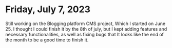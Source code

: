 # Friday, July 7, 2023
Still working on the Blogging platform CMS project, Which I started on June 25. I thought I could
finish it by the 8th of july, but I kept adding features and necessary functionalities, as well as 
fixing bugs that It looks like the end of the month to be a good time to finish it.
